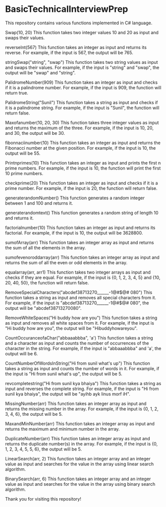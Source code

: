 # BasicTechnicalInterviewPrep


This repository contains various functions implemented in C# language.

Swap(10, 20)
This function takes two integer values 10 and 20 as input and swaps their values.

reverseInt(567)
This function takes an integer as input and returns its reverse. For example, if the input is 567, the output will be 765.

stringSwap("string", "swap")
This function takes two string values as input and swaps their values. For example, if the input is "string" and "swap", the output will be "swap" and "string".

PalidromeNumber(909)
This function takes an integer as input and checks if it is a palindrome number. For example, if the input is 909, the function will return true.

PalidromeString("Sunil")
This function takes a string as input and checks if it is a palindrome string. For example, if the input is "Sunil", the function will return false.

Maxofanumber(10, 20, 30)
This function takes three integer values as input and returns the maximum of the three. For example, if the input is 10, 20, and 30, the output will be 30.

fibonnaciinumber(10)
This function takes an integer as input and returns the Fibonacci number at the given position. For example, if the input is 10, the output will be 55.

Printnprimes(10)
This function takes an integer as input and prints the first n prime numbers. For example, if the input is 10, the function will print the first 10 prime numbers.

checkprime(20)
This function takes an integer as input and checks if it is a prime number. For example, if the input is 20, the function will return false.

generaterandomNumber()
This function generates a random integer between 1 and 100 and returns it.

generaterandomtext()
This function generates a random string of length 10 and returns it.

factorialnumber(10)
This function takes an integer as input and returns its factorial. For example, if the input is 10, the output will be 3628800.

sumofArray(arr)
This function takes an integer array as input and returns the sum of all the elements in the array.

sumofevenoroddarray(arr)
This function takes an integer array as input and returns the sum of all the even or odd elements in the array.

equalarray(arr, arr1)
This function takes two integer arrays as input and checks if they are equal. For example, if the input is {0, 1, 2, 3, 4, 5} and {10, 20, 40, 50}, the function will return false.

RemoveSpecialCharacters("abcdef38713270______-1@#$@# 080")
This function takes a string as input and removes all special characters from it. For example, if the input is "abcdef38713270______-1@#$@# 080", the output will be "abcdef38713270080".

RemoveWhiteSpaces("Hi buddy how are you")
This function takes a string as input and removes all white spaces from it. For example, if the input is "Hi buddy how are you", the output will be "Hibuddyhowareyou".

CountOccuranceofaChar("abbaaabbba", 'a')
This function takes a string and a character as input and counts the number of occurrences of the character in the string. For example, if the input is "abbaaabbba" and 'a', the output will be 6.

CountNumberOfWordsInString("Hi from sunil what's up")
This function takes a string as input and counts the number of words in it. For example, if the input is "Hi from sunil what's up", the output will be 5.

revcompletestring("Hi from sunil kya bhaiya")
This function takes a string as input and reverses the complete string. For example, if the input is "Hi from sunil kya bhaiya", the output will be "ayihb ayk linus morf iH".

MissingNumber(arr)
This function takes an integer array as input and returns the missing number in the array. For example, if the input is {0, 1, 2, 3, 4, 6}, the output will be 5.

MaxandMinNumber(arr)
This function takes an integer array as input and returns the maximum and minimum number in the array.

DuplicateNumber(arr)
This function takes an integer array as input and returns the duplicate number(s) in the array. For example, if the input is {0, 1, 2, 3, 4, 5, 5, 6}, the output will be 5.

LinearSearch(arr, 2)
This function takes an integer array and an integer value as input and searches for the value in the array using linear search algorithm.

BinarySearch(arr, 6)
This function takes an integer array and an integer value as input and searches for the value in the array using binary search algorithm.

Thank you for visiting this repository!
